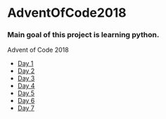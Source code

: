 # AdventOfCode2018
### Main goal of this project is learning python. <br />
Advent of Code 2018 <br />
  * [Day 1](https://adventofcode.com/2018/day/1) <br />
  * [Day 2](https://adventofcode.com/2018/day/2) <br />
  * [Day 3](https://adventofcode.com/2018/day/3) <br />
  * [Day 4](https://adventofcode.com/2018/day/4) <br />
  * [Day 5](https://adventofcode.com/2018/day/5) <br />
  * [Day 6](https://adventofcode.com/2018/day/6) <br />
  * [Day 7](https://adventofcode.com/2018/day/7) <br />
